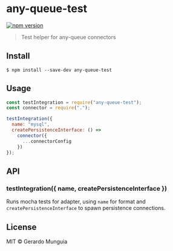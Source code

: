 # any-queue-test

[![npm version](https://img.shields.io/npm/v/any-queue-test.svg)](https://www.npmjs.com/package/any-queue-test)

> Test helper for any-queue connectors

## Install

```
$ npm install --save-dev any-queue-test
```

## Usage

```js
const testIntegration = require("any-queue-test");
const connector = require(".");

testIntegration({
  name: "mysql",
  createPersistenceInterface: () =>
    connector({
      ...connectorConfig
    })
});
```

## API

### testIntegration({ name, createPersistenceInterface })

Runs mocha tests for adapter, using `name` for format and `createPersistenceInterface` to spawn persistence connections.

## License

MIT © Gerardo Munguia
